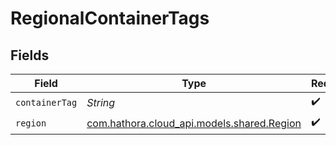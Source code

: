 # RegionalContainerTags


## Fields

| Field                                                                       | Type                                                                        | Required                                                                    | Description                                                                 |
| --------------------------------------------------------------------------- | --------------------------------------------------------------------------- | --------------------------------------------------------------------------- | --------------------------------------------------------------------------- |
| `containerTag`                                                              | *String*                                                                    | :heavy_check_mark:                                                          | N/A                                                                         |
| `region`                                                                    | [com.hathora.cloud_api.models.shared.Region](../../models/shared/Region.md) | :heavy_check_mark:                                                          | N/A                                                                         |